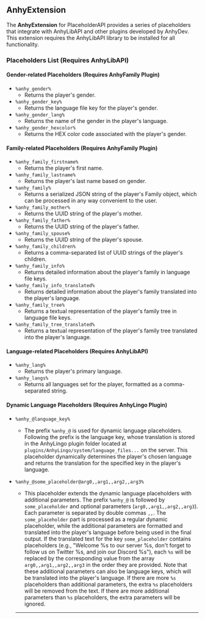 ## AnhyExtension

The **AnhyExtension** for PlaceholderAPI provides a series of placeholders that integrate with AnhyLibAPI and other plugins developed by AnhyDev. This extension requires the AnhyLibAPI library to be installed for all functionality.

### Placeholders List (Requires AnhyLibAPI)

#### Gender-related Placeholders (Requires AnhyFamily Plugin)

- `%anhy_gender%`
  - Returns the player's gender.
- `%anhy_gender_key%`
  - Returns the language file key for the player's gender.
- `%anhy_gender_lang%`
  - Returns the name of the gender in the player's language.
- `%anhy_gender_hexcolor%`
  - Returns the HEX color code associated with the player's gender.

#### Family-related Placeholders (Requires AnhyFamily Plugin)

- `%anhy_family_firstname%`
  - Returns the player's first name.
- `%anhy_family_lastname%`
  - Returns the player's last name based on gender.
- `%anhy_family%`
  - Returns a serialized JSON string of the player's Family object, which can be processed in any way convenient to the user.
- `%anhy_family_mother%`
  - Returns the UUID string of the player's mother.
- `%anhy_family_father%`
  - Returns the UUID string of the player's father.
- `%anhy_family_spouse%`
  - Returns the UUID string of the player's spouse.
- `%anhy_family_children%`
  - Returns a comma-separated list of UUID strings of the player's children.
- `%anhy_family_info%`
  - Returns detailed information about the player's family in language file keys.
- `%anhy_family_info_translated%`
  - Returns detailed information about the player's family translated into the player's language.
- `%anhy_family_tree%`
  - Returns a textual representation of the player's family tree in language file keys.
- `%anhy_family_tree_translated%`
  - Returns a textual representation of the player's family tree translated into the player's language.

#### Language-related Placeholders (Requires AnhyLibAPI)

- `%anhy_lang%`
  - Returns the player's primary language.
- `%anhy_langs%`
  - Returns all languages set for the player, formatted as a comma-separated string.

#### Dynamic Language Placeholders (Requires AnhyLingo Plugin)

- `%anhy_@language_key%`
  - The prefix `%anhy_@` is used for dynamic language placeholders. Following the prefix is the language key, whose translation is stored in the AnhyLingo plugin folder located at `plugins/AnhyLingo/system/language_files...` on the server. This placeholder dynamically determines the player's chosen language and returns the translation for the specified key in the player's language.

- `%anhy_@some_placeholder@arg0,,arg1,,arg2,,arg3%`
  - This placeholder extends the dynamic language placeholders with additional parameters. The prefix `%anhy_@` is followed by `some_placeholder` and optional parameters (`arg0,,arg1,,arg2,,arg3`). Each parameter is separated by double commas `,,`. The `some_placeholder` part is processed as a regular dynamic placeholder, while the additional parameters are formatted and translated into the player's language before being used in the final output. If the translated text for the key `some_placeholder` contains placeholders (e.g., "Welcome %s to our server %s, don't forget to follow us on Twitter %s, and join our Discord %s"), each `%s` will be replaced by the corresponding value from the array `arg0,,arg1,,arg2,,arg3` in the order they are provided. Note that these additional parameters can also be language keys, which will be translated into the player's language. If there are more `%s` placeholders than additional parameters, the extra `%s` placeholders will be removed from the text. If there are more additional parameters than `%s` placeholders, the extra parameters will be ignored.
  ---